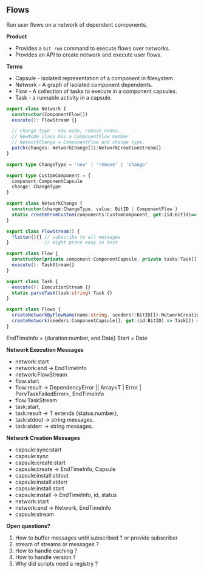 **Flows**
---------
Run user flows on a network of dependent components.

**Product**
- Provides a `bit run` command to execute flows over networks.
- Provides an API to create network and execute user flows.

**Terms**
- Capsule - isolated representation of a component in filesystem.
- Network - A graph of isolated component dependents.
- Flow - A collection of tasks to execute in a component capsules.
- Task - a runnable activity in a capsule.

```ts
export class Network {
  constructor(ComponentFlow[])
  execute(): FlowStream {}

  // change type - new-node, remove nodes.
  // NewNode class has a ComponentFlow member
  // NetworkChange = ComponentFlow and change type.
  patch(changes: NetworkChange[]):NetworkCreationStream{}
}

export type ChangeType = 'new' | 'remove' | 'change'

export type CustomComponent = {
  component:ComponentCapsule
  change: ChangeType
}

export class NetworkChange {
  constructor(change:ChangeType, value: BitID | ComponentFlow )
  static createFromCustom(components:CustomComponent, get:(id:BitId)=> Task[]):NetworkChange[]
}

export class FlowStream() {
  flatten(){} // subscribe to all messages
}             // might prove easy to test

export class Flow {
  constructor(private component:ComponentCapsule, private tasks:Task[]) {}
  execute(): TaskStream{}
}

export class Task {
  execute(): ExecutionStream {}
  static parseTask(task:string):Task {}
}

export class Flows {
  createNetworkByFlowName(name:string, seeders?:BitID[]):NetworkCreationStream {}  // for Run in workspace
  createNetwork(seeders:ComponentCapsule[], get:(id:BitID) => Task[]) => NetworkCreationStream {} // for compile
}
```
EndTimeInfo = {duration:number, end:Date}
Start = Date

**Network Execution Messages**
- network:start
- network:end -> EndTimeInfo
- network:FlowStream
- flow:start
- flow:result -> DependencyError || Array<T | Error | PervTaskFailedError>, EndTimeInfo
- flow:TaskStream
- task:start,
- task:result -> T extends {status:number},
- task:stdout -> string messages.
- task:stderr -> string messages.


**Network Creation Messages**
- capsule:sync:start
- capsule:sync
- capsule:create:start
- capsule:create -> EndTimeInfo, Capsule
- capsule:install:stdout
- capsule:install:stderr
- capsule:install:start
- capsule:install -> EndTimeInfo, id, status
- network:start
- network:end -> Network, EndTimeInfo
- capsule:stream

**Open questions?**
1. How to buffer messages until subscribed ? or provide subscriber
2. stream of streams or messages ?
3. How to handle caching ?
4. How to handle version ?
5. Why did scripts need a registry ?

